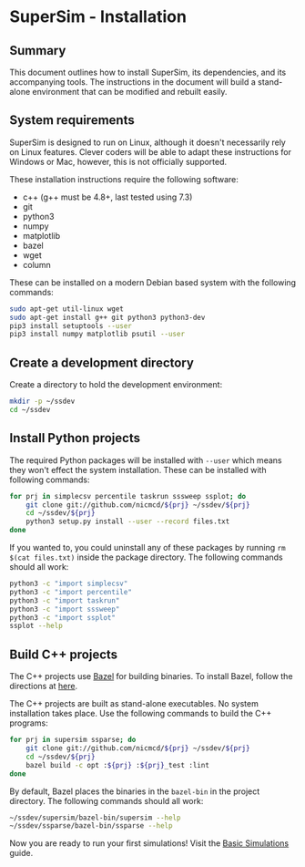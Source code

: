 # SuperSim - Installation

## Summary
This document outlines how to install SuperSim, its dependencies, and its
accompanying tools. The instructions in the document will build a stand-alone
environment that can be modified and rebuilt easily.

## System requirements
SuperSim is designed to run on Linux, although it doesn't necessarily rely
on Linux features. Clever coders will be able to adapt these instructions
for Windows or Mac, however, this is not officially supported.

These installation instructions require the following software:
- c++ (g++ must be 4.8+, last tested using 7.3)
- git
- python3
- numpy
- matplotlib
- bazel
- wget
- column

These can be installed on a modern Debian based system with the following
commands:

``` sh
sudo apt-get util-linux wget
sudo apt-get install g++ git python3 python3-dev
pip3 install setuptools --user
pip3 install numpy matplotlib psutil --user
```

## Create a development directory
Create a directory to hold the development environment:

``` sh
mkdir -p ~/ssdev
cd ~/ssdev
```

## Install Python projects
The required Python packages will be installed with `--user` which means
they won't effect the system installation. These can be installed with
following commands:

``` sh
for prj in simplecsv percentile taskrun sssweep ssplot; do
    git clone git://github.com/nicmcd/${prj} ~/ssdev/${prj}
    cd ~/ssdev/${prj}
    python3 setup.py install --user --record files.txt
done
```

If you wanted to, you could uninstall any of these packages by running `rm $(cat files.txt)` inside the package directory. The following commands should all work:
``` sh
python3 -c "import simplecsv"
python3 -c "import percentile"
python3 -c "import taskrun"
python3 -c "import sssweep"
python3 -c "import ssplot"
ssplot --help
```

## Build C++ projects
The C++ projects use [Bazel][bazel] for building binaries. To install Bazel, follow the directions at [here][bazelinstall].

The C++ projects are built as stand-alone executables. No system installation takes place. Use the following commands to build the C++ programs:

``` sh
for prj in supersim ssparse; do
    git clone git://github.com/nicmcd/${prj} ~/ssdev/${prj}
    cd ~/ssdev/${prj}
    bazel build -c opt :${prj} :${prj}_test :lint
done
```

By default, Bazel places the binaries in the `bazel-bin` in the project directory. The following commands should all work:

``` sh
~/ssdev/supersim/bazel-bin/supersim --help
~/ssdev/ssparse/bazel-bin/ssparse --help
```

Now you are ready to run your first simulations! Visit the [Basic Simulations][basicsims] guide.

[bazel]: https://bazel.build/ "Bazel Build"
[bazelinstall]: https://docs.bazel.build/versions/master/install.html "Bazel Install"
[basicsims]: basic_sims.md "Basic Simulations"
